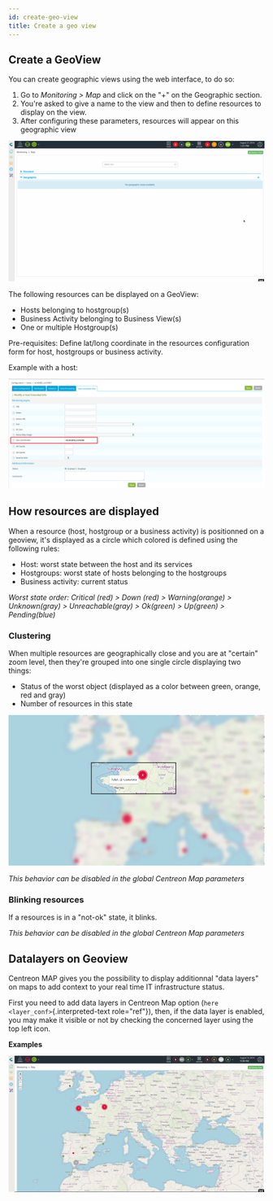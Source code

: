 ```yaml
---
id: create-geo-view
title: Create a geo view
---
```


## Create a GeoView

You can create geographic views using the web interface, to do so:

1.  Go to *Monitoring \> Map* and click on the "+" on the Geographic section.
2.  You're asked to give a name to the view and then to define resources to
    display on the view.
3.  After configuring these parameters, resources will appear on this geographic
    view

![image](../assets/graph-views/geo_view_creation.gif)

The following resources can be displayed on a GeoView:

  - Hosts belonging to hostgroup(s)
  - Business Activity belonging to Business View(s)
  - One or multiple Hostgroup(s)

Pre-requisites: Define lat/long coordinate in the resources configuration form
for host, hostgroups or business activity.

Example with a host:

![image](../assets/graph-views/host_geocoord.png)

## How resources are displayed

When a resource (host, hostgroup or a business activity) is positionned on a
geoview, it's displayed as a circle which colored is defined using the following
rules:

  - Host: worst state between the host and its services
  - Hostgroups: worst state of hosts belonging to the hostgroups
  - Business activity: current status

*Worst state order: Critical (red) \> Down (red) \> Warning(orange) \>
Unknown(gray) \> Unreachable(gray) \> Ok(green) \> Up(green) \> Pending(blue)*

### Clustering

When multiple resources are geographically close and you are at "certain" zoom
level, then they're grouped into one single circle displaying two things:

  - Status of the worst object (displayed as a color between green, orange, red
    and gray)
  - Number of resources in this state

![image](../assets/graph-views/geo_marker_clustering_infos.png)

*This behavior can be disabled in the global Centreon Map parameters*

### Blinking resources

If a resources is in a "not-ok" state, it blinks.

*This behavior can be disabled in the global Centreon Map parameters*

## Datalayers on Geoview

Centreon MAP gives you the possibility to display additionnal "data layers" on
maps to add context to your real time IT infrastructure status.

First you need to add data layers in Centreon Map option (`here
<layer_conf>`{.interpreted-text role="ref"}), then, if the data layer is
enabled, you may make it visible or not by checking the concerned layer using
the top left icon.

**Examples**

![image](../assets/graph-views/geoview_datalayers.gif)
